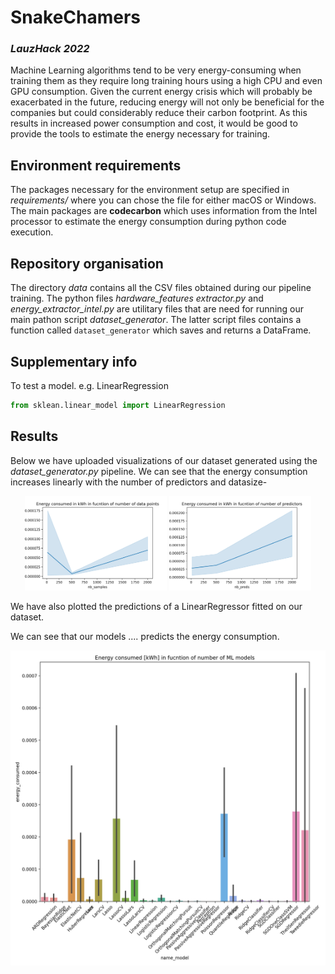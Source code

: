 # SnakeChamers
### *LauzHack 2022*
Machine Learning algorithms tend to be very energy-consuming when training them as they require long training hours using a high CPU and even GPU consumption. Given the current energy crisis which will probably be exacerbated in the future, reducing energy will not only be beneficial for the companies but could considerably reduce their carbon footprint. As this results in increased power consumption and cost, it would be good to provide the tools to estimate the energy necessary for training. 

## Environment requirements

The packages necessary for the environment setup are specified in *requirements/* where you can chose the file for either macOS or Windows. The main packages are **codecarbon** which uses information from the Intel processor to estimate the energy consumption during python code execution. 

## Repository organisation
The directory *data* contains all the CSV files obtained during our pipeline training. The python files *hardware_features extractor.py* and *energy_extractor_intel.py* are utilitary files that are need for running our main pathon script *dataset_generator*. The latter script files contains a function called `dataset_generator` which saves and returns a DataFrame.

## Supplementary info
To test a model. e.g. LinearRegression
```python
from sklean.linear_model import LinearRegression
```

## Results

Below we have uploaded visualizations of our dataset generated using the *dataset_generator.py* pipeline. We can see that the energy consumption increases linearly with the number of predictors and datasize-

<p align="center">
<img src="./data/img/1.png" alt="Energy consumtion vs number of predictors" width="45%"/>
<img src="./data/img/2.png" alt="Energy consumption vs datasize" width="45%"/>
</p>

We have also plotted the predictions of a LinearRegressor fitted on our dataset.

We can see that our models .... predicts the energy consumption.
<p align="center">
<img src="./data/img/5.png" alt="Energy comsumption vs "/>
</p>

